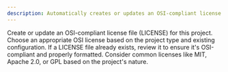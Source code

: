 ```yaml
---
description: Automatically creates or updates an OSI-compliant license file when project configuration files are modified
---
```


Create or update an OSI-compliant license file (LICENSE) for this project. Choose an appropriate OSI license based on the project type and existing configuration. If a LICENSE file already exists, review it to ensure it's OSI-compliant and properly formatted. Consider common licenses like MIT, Apache 2.0, or GPL based on the project's nature.
